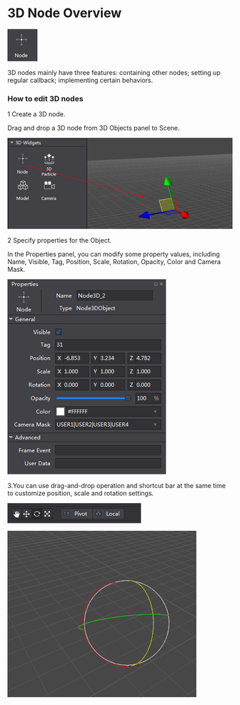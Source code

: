 # 3D Node Overview

![image](res_en/image001.png)

3D nodes mainly have three features: containing other nodes; setting up regular callback; implementing certain behaviors. 

### How to edit 3D nodes ###

1 Create a 3D node.

Drag and drop a 3D node from 3D Objects panel to Scene. 

![image](res_en/image002.png)

2 Specify properties for the Object.

In the Properties panel, you can modify some property values, including Name, Visible, Tag, Position, Scale, Rotation, Opacity, Color and Camera Mask. 

![image](res_en/image003.png)

3.You can use drag-and-drop operation and shortcut bar at the same time to customize position, scale and rotation settings. 

![image](res/image004.png)

![image](res/image005.png)

